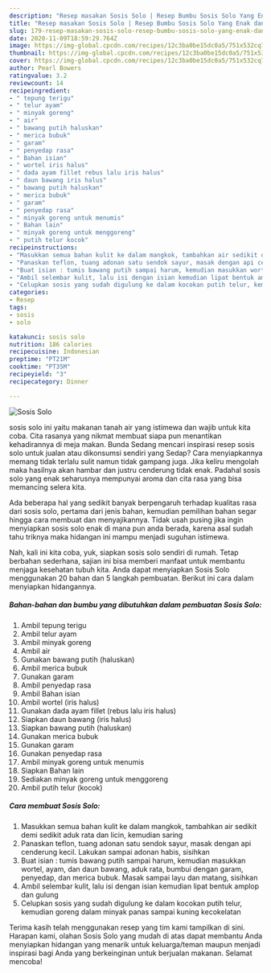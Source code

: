 ```yaml
---
description: "Resep masakan Sosis Solo | Resep Bumbu Sosis Solo Yang Enak dan Simpel"
title: "Resep masakan Sosis Solo | Resep Bumbu Sosis Solo Yang Enak dan Simpel"
slug: 179-resep-masakan-sosis-solo-resep-bumbu-sosis-solo-yang-enak-dan-simpel
date: 2020-11-09T18:59:29.764Z
image: https://img-global.cpcdn.com/recipes/12c3ba0be15dc0a5/751x532cq70/sosis-solo-foto-resep-utama.jpg
thumbnail: https://img-global.cpcdn.com/recipes/12c3ba0be15dc0a5/751x532cq70/sosis-solo-foto-resep-utama.jpg
cover: https://img-global.cpcdn.com/recipes/12c3ba0be15dc0a5/751x532cq70/sosis-solo-foto-resep-utama.jpg
author: Pearl Bowers
ratingvalue: 3.2
reviewcount: 14
recipeingredient:
- " tepung terigu"
- " telur ayam"
- " minyak goreng"
- " air"
- " bawang putih haluskan"
- " merica bubuk"
- " garam"
- " penyedap rasa"
- " Bahan isian"
- " wortel iris halus"
- " dada ayam fillet rebus lalu iris halus"
- " daun bawang iris halus"
- " bawang putih haluskan"
- " merica bubuk"
- " garam"
- " penyedap rasa"
- " minyak goreng untuk menumis"
- " Bahan lain"
- " minyak goreng untuk menggoreng"
- " putih telur kocok"
recipeinstructions:
- "Masukkan semua bahan kulit ke dalam mangkok, tambahkan air sedikit demi sedikit aduk rata dan licin, kemudian saring"
- "Panaskan teflon, tuang adonan satu sendok sayur, masak dengan api cenderung kecil. Lakukan sampai adonan habis, sisihkan"
- "Buat isian : tumis bawang putih sampai harum, kemudian masukkan wortel, ayam, dan daun bawang, aduk rata, bumbui dengan garam, penyedap, dan merica bubuk. Masak sampai layu dan matang, sisihkan"
- "Ambil selembar kulit, lalu isi dengan isian kemudian lipat bentuk amplop dan gulung"
- "Celupkan sosis yang sudah digulung ke dalam kocokan putih telur, kemudian goreng dalam minyak panas sampai kuning kecokelatan"
categories:
- Resep
tags:
- sosis
- solo

katakunci: sosis solo 
nutrition: 186 calories
recipecuisine: Indonesian
preptime: "PT21M"
cooktime: "PT35M"
recipeyield: "3"
recipecategory: Dinner

---
```



![Sosis Solo](https://img-global.cpcdn.com/recipes/12c3ba0be15dc0a5/751x532cq70/sosis-solo-foto-resep-utama.jpg)


sosis solo ini yaitu makanan tanah air yang istimewa dan wajib untuk kita coba. Cita rasanya yang nikmat membuat siapa pun menantikan kehadirannya di meja makan.
Bunda Sedang mencari inspirasi resep sosis solo untuk jualan atau dikonsumsi sendiri yang Sedap? Cara menyiapkannya memang tidak terlalu sulit namun tidak gampang juga. Jika keliru mengolah maka hasilnya akan hambar dan justru cenderung tidak enak. Padahal sosis solo yang enak seharusnya mempunyai aroma dan cita rasa yang bisa memancing selera kita.



Ada beberapa hal yang sedikit banyak berpengaruh terhadap kualitas rasa dari sosis solo, pertama dari jenis bahan, kemudian pemilihan bahan segar hingga cara membuat dan menyajikannya. Tidak usah pusing jika ingin menyiapkan sosis solo enak di mana pun anda berada, karena asal sudah tahu triknya maka hidangan ini mampu menjadi suguhan istimewa.


Nah, kali ini kita coba, yuk, siapkan sosis solo sendiri di rumah. Tetap berbahan sederhana, sajian ini bisa memberi manfaat untuk membantu menjaga kesehatan tubuh kita. Anda dapat menyiapkan Sosis Solo menggunakan 20 bahan dan 5 langkah pembuatan. Berikut ini cara dalam menyiapkan hidangannya.

<!--inarticleads1-->

##### Bahan-bahan dan bumbu yang dibutuhkan dalam pembuatan Sosis Solo:

1. Ambil  tepung terigu
1. Ambil  telur ayam
1. Ambil  minyak goreng
1. Ambil  air
1. Gunakan  bawang putih (haluskan)
1. Ambil  merica bubuk
1. Gunakan  garam
1. Ambil  penyedap rasa
1. Ambil  Bahan isian
1. Ambil  wortel (iris halus)
1. Gunakan  dada ayam fillet (rebus lalu iris halus)
1. Siapkan  daun bawang (iris halus)
1. Siapkan  bawang putih (haluskan)
1. Gunakan  merica bubuk
1. Gunakan  garam
1. Gunakan  penyedap rasa
1. Ambil  minyak goreng untuk menumis
1. Siapkan  Bahan lain
1. Sediakan  minyak goreng untuk menggoreng
1. Ambil  putih telur (kocok)




<!--inarticleads2-->

##### Cara membuat Sosis Solo:

1. Masukkan semua bahan kulit ke dalam mangkok, tambahkan air sedikit demi sedikit aduk rata dan licin, kemudian saring
1. Panaskan teflon, tuang adonan satu sendok sayur, masak dengan api cenderung kecil. Lakukan sampai adonan habis, sisihkan
1. Buat isian : tumis bawang putih sampai harum, kemudian masukkan wortel, ayam, dan daun bawang, aduk rata, bumbui dengan garam, penyedap, dan merica bubuk. Masak sampai layu dan matang, sisihkan
1. Ambil selembar kulit, lalu isi dengan isian kemudian lipat bentuk amplop dan gulung
1. Celupkan sosis yang sudah digulung ke dalam kocokan putih telur, kemudian goreng dalam minyak panas sampai kuning kecokelatan




Terima kasih telah menggunakan resep yang tim kami tampilkan di sini. Harapan kami, olahan Sosis Solo yang mudah di atas dapat membantu Anda menyiapkan hidangan yang menarik untuk keluarga/teman maupun menjadi inspirasi bagi Anda yang berkeinginan untuk berjualan makanan. Selamat mencoba!
